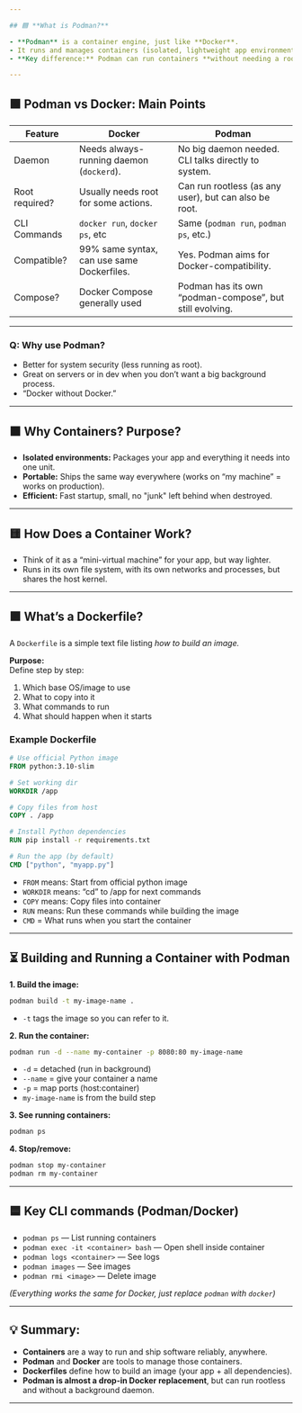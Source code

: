 ```yaml
---

## 🟦 **What is Podman?**

- **Podman** is a container engine, just like **Docker**.
- It runs and manages containers (isolated, lightweight app environments).
- **Key difference:** Podman can run containers **without needing a root-level daemon process.**

---
```


## 🟩 **Podman vs Docker: Main Points**

| Feature        | Docker                   | Podman                       |
|----------------|-------------------------|------------------------------|
| Daemon         | Needs always-running daemon (`dockerd`). | No big daemon needed. CLI talks directly to system. |
| Root required? | Usually needs root for some actions.      | Can run rootless (as any user), but can also be root.         |
| CLI Commands   | `docker run`, `docker ps`, etc            | Same (`podman run`, `podman ps`, etc.)                |
| Compatible?    | 99% same syntax, can use same Dockerfiles.| Yes. Podman aims for Docker-compatibility.           |
| Compose?       | Docker Compose generally used              | Podman has its own “podman-compose”, but still evolving.|

---

### **Q: Why use Podman?**
- Better for system security (less running as root).
- Great on servers or in dev when you don’t want a big background process.
- “Docker without Docker.”

---

## 🟧 **Why Containers? Purpose?**

- **Isolated environments:** Packages your app and everything it needs into one unit.
- **Portable:** Ships the same way everywhere (works on “my machine” = works on production).
- **Efficient:** Fast startup, small, no "junk" left behind when destroyed.

---

## 🟨 **How Does a Container Work?**

- Think of it as a “mini-virtual machine” for your app, but way lighter.
- Runs in its own file system, with its own networks and processes, but shares the host kernel.

---

## 🟪 **What’s a Dockerfile?**

A `Dockerfile` is a simple text file listing *how to build an image.*

**Purpose:**  
Define step by step:  
1. Which base OS/image to use  
2. What to copy into it  
3. What commands to run  
4. What should happen when it starts

### **Example Dockerfile**
```Dockerfile
# Use official Python image
FROM python:3.10-slim

# Set working dir
WORKDIR /app

# Copy files from host
COPY . /app

# Install Python dependencies
RUN pip install -r requirements.txt

# Run the app (by default)
CMD ["python", "myapp.py"]
```
- `FROM` means: Start from official python image
- `WORKDIR` means: “cd” to /app for next commands
- `COPY` means: Copy files into container
- `RUN` means: Run these commands while building the image
- `CMD` = What runs when you start the container

---

## ⏳ **Building and Running a Container with Podman**

**1. Build the image:**  
```bash
podman build -t my-image-name .
```
- `-t` tags the image so you can refer to it.

**2. Run the container:**  
```bash
podman run -d --name my-container -p 8080:80 my-image-name
```
- `-d` = detached (run in background)
- `--name` = give your container a name
- `-p` = map ports (host:container)
- `my-image-name` is from the build step

**3. See running containers:**  
```bash
podman ps
```

**4. Stop/remove:**  
```bash
podman stop my-container
podman rm my-container
```

---

## 🟦 **Key CLI commands (Podman/Docker)**

- `podman ps` — List running containers
- `podman exec -it <container> bash` — Open shell inside container
- `podman logs <container>` — See logs
- `podman images` — See images
- `podman rmi <image>` — Delete image

*(Everything works the same for Docker, just replace `podman` with `docker`)*

---

## 💡 **Summary:**

- **Containers** are a way to run and ship software reliably, anywhere.
- **Podman** and **Docker** are tools to manage those containers.
- **Dockerfiles** define how to build an image (your app + all dependencies).
- **Podman is almost a drop-in Docker replacement**, but can run rootless and without a background daemon.

---
